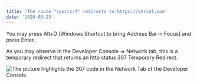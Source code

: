 ```yaml
---
title: 'The route "/posts/4" redirects to https://vercel.com'
date: '2020-03-23'
---
```


You may press Alt+D [Windows Shortcut to bring Address Bar in Focus] and press Enter.

As you may observe in the Developer Console => Network tab, this is a temporary redirect that returns an http status 307 Temporary Redirect.

![The picture highlights the 307 code in the Network Tab of the Developer Console](/images/redirect_snapshot.PNG "Developer Console")

